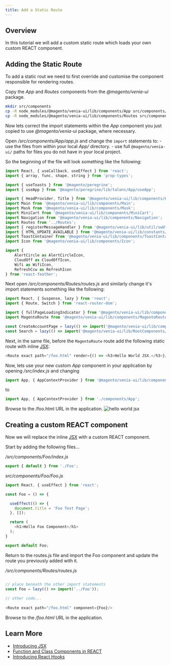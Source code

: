 ```yaml
---
title: Add a Static Route
---
```


## Overview

In this tutorial we will add a custom static route which loads your own custom REACT component.

## Adding the Static Route
 
To add a static rout we need to first override and customise the component responsible for rendering routes.

Copy the _App_ and _Routes_ components from the _@magento/venia-ui_ package.

```bash
mkdir src/components
cp -R node_modules/@magento/venia-ui/lib/components/App src/components/
cp -R node_modules/@magento/venia-ui/lib/components/Routes src/components/
```

Now lets correct the import statements within the _App_ component you just copied to use _@magento/venia-ui_ package, where necessary.

Open */src/components/App/app.js* and change the `import` statements to:
    - use the files from within your local *App/* directory.
    - use full `@magento/venia-ui/` paths for files you do not have in your local project.

So the beginning of the file will look something like the following:

```javascript
import React, { useCallback, useEffect } from 'react';
import { array, func, shape, string } from 'prop-types';

import { useToasts } from '@magento/peregrine';
import { useApp } from '@magento/peregrine/lib/talons/App/useApp';

import { HeadProvider, Title } from '@magento/venia-ui/lib/components/Head';
import Main from '@magento/venia-ui/lib/components/Main';
import Mask from '@magento/venia-ui/lib/components/Mask';
import MiniCart from '@magento/venia-ui/lib/components/MiniCart';
import Navigation from '@magento/venia-ui/lib/components/Navigation';
import Routes from '../Routes';
import { registerMessageHandler } from '@magento/venia-ui/lib/util/swUtils';
import { HTML_UPDATE_AVAILABLE } from '@magento/venia-ui/lib/constants/swMessageTypes';
import ToastContainer from '@magento/venia-ui/lib/components/ToastContainer';
import Icon from '@magento/venia-ui/lib/components/Icon';

import {
    AlertCircle as AlertCircleIcon,
    CloudOff as CloudOffIcon,
    Wifi as WifiIcon,
    RefreshCcw as RefreshIcon
} from 'react-feather';
```

Next open */src/components/Routes/routes.js* and similarly change it's import statements something like the following:
```javascript
import React, { Suspense, lazy } from 'react';
import { Route, Switch } from 'react-router-dom';

import { fullPageLoadingIndicator } from '@magento/venia-ui/lib/components/LoadingIndicator';
import MagentoRoute from '@magento/venia-ui/lib/components/MagentoRoute';

const CreateAccountPage = lazy(() => import('@magento/venia-ui/lib/components/CreateAccountPage'));
const Search = lazy(() => import('@magento/venia-ui/lib/RootComponents/Search'));
```

Next, in the same file, before the `MagentoRoute` route add the following static route with inline [JSX]:

```javascript
<Route exact path="/foo.html" render={() => <h3>Hello World JSX.</h3>}/>
```

Now, lets use your new custom _App_ component in your application by opening */src/index.js* and changing

```javascript
import App, { AppContextProvider } from '@magento/venia-ui/lib/components/App';
```
to
```javascript
import App, { AppContextProvider } from './components/App';
```

Browse to the /foo.html URL in the application.
![hello world jsx][]

## Creating a custom REACT component

Now we will replace the inline [JSX] with a custom REACT component.

Start by adding the following files...

*/src/components/Foo/index.js*
```javascript
export { default } from './Foo';
```

*src/components/Foo/Foo.js*
```javascript
import React, { useEffect } from 'react';

const Foo = () => {

  useEffect(() => {
    document.title = 'Foo Test Page';
  }, []);

  return (
    <h1>Hello Foo Component</h1>
  );
}

export default Foo;
```

Return to the routes.js file and import the Foo component and update the route you previously added with it.

*/src/components/Routes/routes.js*
```javascript

// place beneath the other import statements
const Foo = lazy(() => import('../Foo'));
 
// other code...
 
<Route exact path="/foo.html" component={Foo}/>
```

Browse to the _/foo.html_ URL in the application. 

## Learn More

-   [Introducing JSX][]
-   [Function and Class Components in REACT][]
-   [Introducing React Hooks][]

[JSX]: https://reactjs.org/docs/introducing-jsx.html
[Link]: https://knowbody.github.io/react-router-docs/api/Link.html
[Introducing JSX]: https://reactjs.org/docs/introducing-jsx.html
[Function and Class Components in REACT]: https://reactjs.org/docs/components-and-props.html#function-and-class-components
[Introducing React Hooks]: https://reactjs.org/docs/hooks-intro.html
[hello world jsx]: ./images/hello-world-jsx.png